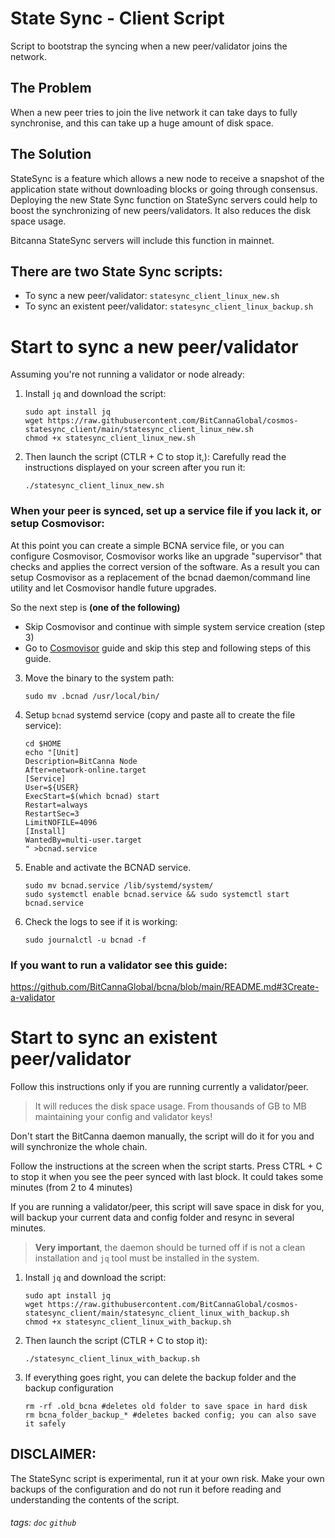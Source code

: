 # State Sync - Client Script
Script to bootstrap the syncing when a new peer/validator joins the network.

## The Problem
When a new peer tries to join the live network it can take days to fully synchronise, and this can take up a huge amount of disk space.

## The Solution
StateSync is a feature which allows a new node to receive a snapshot of the application state without downloading blocks or going through consensus. Deploying the new State Sync function on StateSync servers could help to boost the synchronizing of new peers/validators. It also reduces the disk space usage. 

Bitcanna StateSync servers will include this function in mainnet. 

## There are two State Sync scripts: 
* To sync a new peer/validator: `statesync_client_linux_new.sh`
* To sync an existent peer/validator: `statesync_client_linux_backup.sh`

# Start to sync a new peer/validator 
Assuming you're not running a validator or node already:

1. Install `jq` and download the script:

    ```
    sudo apt install jq
    wget https://raw.githubusercontent.com/BitCannaGlobal/cosmos-statesync_client/main/statesync_client_linux_new.sh
    chmod +x statesync_client_linux_new.sh
    ```

2. Then launch the script (CTLR + C to stop it,):
Carefully read the instructions displayed on your screen after you run it:
    ```
    ./statesync_client_linux_new.sh
    ```
### When your peer is synced, set up a service file if you lack it, or setup Cosmovisor:

At this point you can create a simple BCNA service file, or you can configure Cosmovisor, Cosmovisor works like an upgrade "supervisor" that checks and applies the correct version of the software. As a result you can setup Cosmovisor as a replacement of the bcnad daemon/command line utility and let Cosmovisor handle future upgrades.

So the next step is **(one of the following)**
* Skip Cosmovisor and continue with simple system service creation (step 3)
* Go to [Cosmovisor](https://github.com/BitCannaGlobal/bcna/blob/main/1.2.setup-cosmovisor.md) guide and skip this step and following steps of this guide. 

3. Move the binary to the system path:
    ```
    sudo mv .bcnad /usr/local/bin/
    ```
4. Setup `bcnad` systemd service (copy and paste all to create the file service):
    ```
    cd $HOME
    echo "[Unit]
    Description=BitCanna Node
    After=network-online.target
    [Service]
    User=${USER}
    ExecStart=$(which bcnad) start
    Restart=always
    RestartSec=3
    LimitNOFILE=4096
    [Install]
    WantedBy=multi-user.target
    " >bcnad.service
    ```
    
5. Enable and activate the BCNAD service.
    ```
    sudo mv bcnad.service /lib/systemd/system/
    sudo systemctl enable bcnad.service && sudo systemctl start bcnad.service
    ```
6. Check the logs to see if it is working:
    ```
    sudo journalctl -u bcnad -f
    ``` 

### If you want to run a validator see this guide:
https://github.com/BitCannaGlobal/bcna/blob/main/README.md#3Create-a-validator

# Start to sync an existent peer/validator 

Follow this instructions only if you are running currently a validator/peer.

> It will reduces the disk space usage. From thousands of GB to MB maintaining your config and validator keys!

Don't start the BitCanna daemon manually, the script will do it for you and will synchronize the whole chain. 

Follow the instructions at the screen when the script starts. 
Press CTRL + C to stop it when you see the peer synced with last block. It could takes some minutes (from 2 to 4 minutes)

If you are running a validator/peer, this script will save space in disk for you, will backup your current data and config folder and resync in several minutes.

> **Very important**, the daemon should be turned off if is not a clean installation and `jq` tool must be installed in the system.

1. Install `jq` and download the script:

    ```
    sudo apt install jq
    wget https://raw.githubusercontent.com/BitCannaGlobal/cosmos-statesync_client/main/statesync_client_linux_with_backup.sh
    chmod +x statesync_client_linux_with_backup.sh
    ```

2. Then launch the script (CTLR + C to stop it):
    ```
    ./statesync_client_linux_with_backup.sh
    ```

3. If everything goes right, you can delete the backup folder and the backup configuration
    ```
    rm -rf .old_bcna #deletes old folder to save space in hard disk
    rm bcna_folder_backup_* #deletes backed config; you can also save it safely

## DISCLAIMER:
The StateSync script is experimental, run it at your own risk. Make your own backups of the configuration and do not run it before reading and understanding the contents of the script.




###### tags: `doc` `github`
